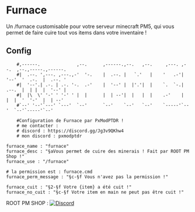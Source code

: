 # Furnace
Un /furnace customisable pour votre serveur minecraft PM5, qui vous permet de faire cuire tout vos items dans votre inventaire !

## Config

```
    #,------.              ,--.      ,------.,--.   ,--.     ,---. ,--.  ,--.,-----.,------.
    #|  .--. ',---. ,---.,-'  '-.    |  .--. |   `.'   |    '   .-'|  '--'  '  .-.  |  .--. '
    #|  '--'.| .-. | .-. '-.  .-'    |  '--' |  |'.'|  |    `.  `-.|  .--.  |  | |  |  '--' |
    #|  |\  \' '-' ' '-' ' |  |      |  | --'|  |   |  |    .-'    |  |  |  '  '-'  |  | --'
    #`--' '--'`---' `---'  `--'      `--'    `--'   `--'    `-----'`--'  `--'`-----'`--'
    
    #Configuration de Furnace par PxModPTDR !
    # me contacter :
    # discord : https://discord.gg/Jg3v9QKhw4
    # mon discord : pxmodptdr

furnace_name : "furnace"
furnace_desc : "§aVous permet de cuire des minerais ! Fait par ROOT PM Shop !"
furnace_use : "/furnace"

# la permission est : furnace.cmd
furnace_perm_message : "§c-§f Vous n'avez pas la permission !"

furnace_cuit : "§2-§f Votre {item} a été cuit !"
furnace_no_cuit : "§c-§f Votre item en main ne peut pas être cuit !"
```
ROOT PM SHOP :
[![Discord](https://img.shields.io/discord/1398975822160990379?label=Discord&logo=discord&color=blue)](https://discord.gg/Jg3v9QKhw4)
